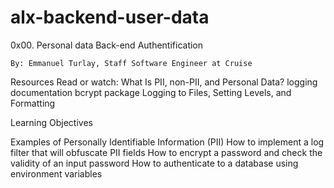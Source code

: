 # alx-backend-user-data

0x00. Personal data
Back-end        Authentification

    By: Emmanuel Turlay, Staff Software Engineer at Cruise

Resources
Read or watch:
    What Is PII, non-PII, and Personal Data?
    logging documentation
    bcrypt package
    Logging to Files, Setting Levels, and Formatting

Learning Objectives

   Examples of Personally Identifiable Information (PII)
    How to implement a log filter that will obfuscate PII fields
    How to encrypt a password and check the validity of an input password
    How to authenticate to a database using environment variables

